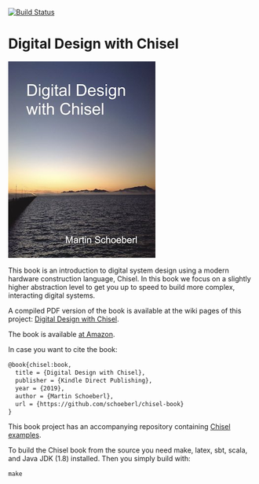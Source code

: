 [![Build Status](https://travis-ci.com/schoeberl/chisel-book.svg?branch=master)](https://travis-ci.com/schoeberl/chisel-book)

# Digital Design with Chisel

![Book Cover](cover-small.jpg)

This book is an introduction to digital system design using a modern hardware
construction language, Chisel.
In this book we focus on a slightly higher abstraction level to get you up to
speed to build more complex, interacting digital systems.

A compiled PDF version of the book is available at the wiki pages of this project:
[Digital Design with Chisel](https://github.com/schoeberl/chisel-book/wiki/chisel-book.pdf).

The book is available [at Amazon](https://www.amazon.com/dp/168933603X/).

In case you want to cite the book:

```
@book{chisel:book,
  title = {Digital Design with Chisel},
  publisher = {Kindle Direct Publishing},
  year = {2019},
  author = {Martin Schoeberl},
  url = {https://github.com/schoeberl/chisel-book}
}
```

This book project has an accompanying repository containing
[Chisel examples](https://github.com/schoeberl/chisel-examples).

To build the Chisel book from the source you need make, latex, sbt, scala, and Java JDK (1.8)
installed. Then you simply build with:

```
make
```

